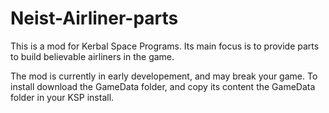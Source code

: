 # Neist-Airliner-parts
This is a mod for Kerbal Space Programs. Its main focus is to provide parts to build believable airliners in the game.

The mod is currently in early developement, and may break your game. To install download the GameData folder, and copy its content the GameData folder in your KSP install.
